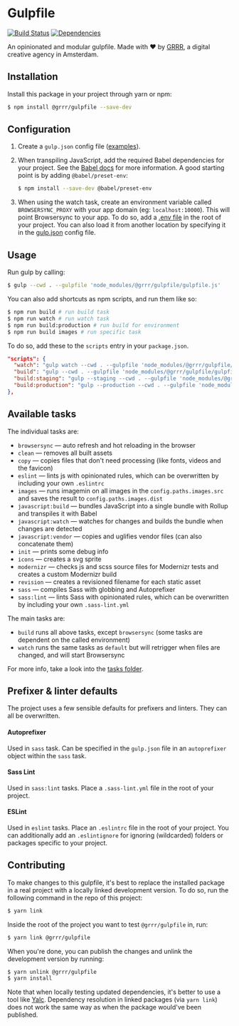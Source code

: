 # Gulpfile

[![Build Status](https://travis-ci.com/grrr-amsterdam/gulpfile.svg?branch=master)](https://travis-ci.com/grrr-amsterdam/gulpfile)
[![Dependencies](https://david-dm.org/grrr-amsterdam/gulpfile.svg)](https://david-dm.org/grrr-amsterdam/gulpfile)

An opinionated and modular gulpfile.
Made with ❤️ by [GRRR](https://grrr.nl/), a digital creative agency in Amsterdam.

## Installation
Install this package in your project through yarn or npm:

```sh
$ npm install @grrr/gulpfile --save-dev
```

## Configuration
1. Create a `gulp.json` config file ([examples](https://github.com/grrr-amsterdam/gulpfile/tree/master/examples)).

2. When transpiling JavaScript, add the required Babel dependencies for your project.
    See the [Babel docs](https://babeljs.io/docs/plugins/preset-env/) for more information. A good starting point is by adding `@babel/preset-env`:

    ```sh
    $ npm install --save-dev @babel/preset-env
    ```

3. When using the watch task, create an environment variable called `BROWSERSYNC_PROXY` with your app domain (eg: `localhost:10000`). This will point Browsersync to your app. To do so, add a [.env file](https://github.com/grrr-amsterdam/gulpfile/tree/master/examples/.env.example) in the root of your project. You can also load it from another location by specifying it in the [gulp.json](https://github.com/grrr-amsterdam/gulpfile/tree/master/examples/config-advanced.json) config file.

## Usage
Run gulp by calling:

```sh
$ gulp --cwd . --gulpfile 'node_modules/@grrr/gulpfile/gulpfile.js'
```

You can also add shortcuts as npm scripts, and run them like so:

```sh
$ npm run build # run build task
$ npm run watch # run watch task
$ npm run build:production # run build for environment 
$ npm run build images # run specific task
```

To do so, add these to the `scripts` entry in your `package.json`.

```json
"scripts": {
  "watch": "gulp watch --cwd . --gulpfile 'node_modules/@grrr/gulpfile/gulpfile.js'",
  "build": "gulp --cwd . --gulpfile 'node_modules/@grrr/gulpfile/gulpfile.js'",
  "build:staging": "gulp --staging --cwd . --gulpfile 'node_modules/@grrr/gulpfile/gulpfile.js'",
  "build:production": "gulp --production --cwd . --gulpfile 'node_modules/@grrr/gulpfile/gulpfile.js'"
},
```

## Available tasks
The individual tasks are:

- `browsersync` — auto refresh and hot reloading in the browser
- `clean` — removes all built assets
- `copy` — copies files that don't need processing (like fonts, videos and the favicon)
- `eslint` — lints js with opinionated rules, which can be overwritten by including your own `.eslintrc`
- `images` — runs imagemin on all images in the `config.paths.images.src` and saves the result to `config.paths.images.dist`
- `javascript:build` — bundles JavaScript into a single bundle with Rollup and transpiles it with Babel
- `javascript:watch` — watches for changes and builds the bundle when changes are detected
- `javascript:vendor` — copies and uglifies vendor files (can also concatenate them)
- `init` — prints some debug info
- `icons` — creates a svg sprite
- `modernizr` — checks js and scss source files for Modernizr tests and creates a custom Modernizr build
- `revision` — creates a revisioned filename for each static asset
- `sass` — compiles Sass with globbing and Autoprefixer
- `sass:lint` — lints Sass with opinionated rules, which can be overwritten by including your own `.sass-lint.yml`

The main tasks are:

- `build` runs all above tasks, except `browsersync` (some tasks are dependent on the called environment)
- `watch` runs the same tasks as `default` but will retrigger when files are changed, and will start Browsersync

For more info, take a look into the [tasks folder](https://github.com/grrr-amsterdam/gulpfile/tree/readme-update/tasks).

## Prefixer & linter defaults
The project uses a few sensible defaults for prefixers and linters. They can all be overwritten.

#### Autoprefixer
Used in `sass` task. Can be specified in the `gulp.json` file in an `autoprefixer` object within the `sass` task.

#### Sass Lint
Used in `sass:lint` tasks. Place a `.sass-lint.yml` file in the root of your project.

#### ESLint
Used in `eslint` tasks. Place an `.eslintrc` file in the root of your project. You can additionally add an `.eslintignore` for ignoring (wildcarded) folders or packages specific to your project.

## Contributing
To make changes to this gulpfile, it's best to replace the installed package in a real project with a locally linked development version. To do so, run the following command in the repo of this project:
```sh
$ yarn link
```

Inside the root of the project you want to test `@grrr/gulpfile` in, run:
```sh
$ yarn link @grrr/gulpfile
```

When you're done, you can publish the changes and unlink the development version by running:
```sh
$ yarn unlink @grrr/gulpfile
$ yarn install
```

Note that when locally testing updated dependencies, it's better to use a tool like [Yalc](https://github.com/whitecolor/yalc). Dependency resolution in linked packages (via `yarn link`) does not work the same way as when the package would've been published.
